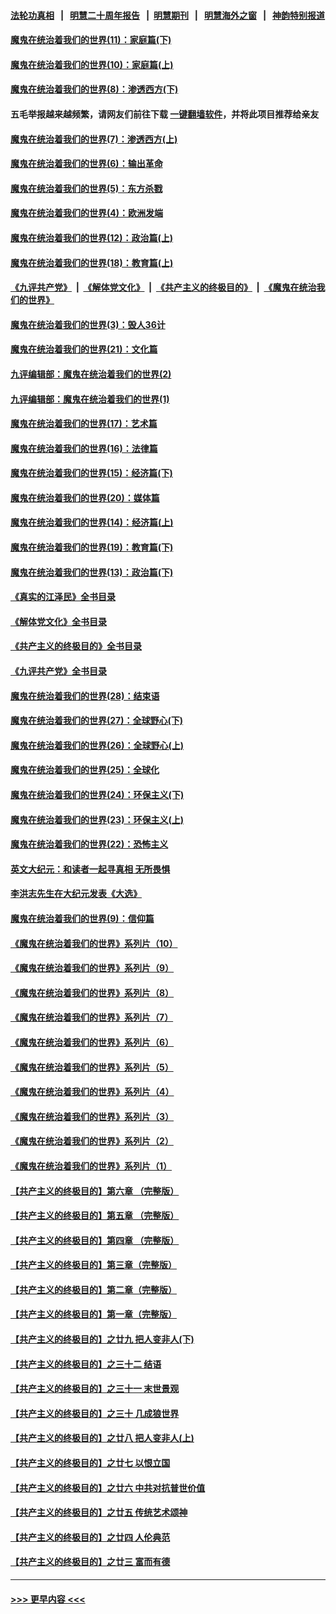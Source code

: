 #### [法轮功真相](https://github.com/gfw-breaker/truth/blob/master/README.md?t=0) &nbsp;&nbsp;|&nbsp;&nbsp; [明慧二十周年报告](https://github.com/gfw-breaker/mh-reports/blob/master/README.md?t=0) &nbsp;&nbsp;|&nbsp;&nbsp;[明慧期刊](https://github.com/gfw-breaker/mh-qikan) &nbsp;&nbsp;|&nbsp;&nbsp; [明慧海外之窗](https://github.com/gfw-breaker/mh-news/blob/master/README.md?t=0) &nbsp;&nbsp;|&nbsp;&nbsp; [神韵特别报道](https://github.com/gfw-breaker/mh-news/blob/master/shenyun.md?t=0)
#### [魔鬼在统治着我们的世界(11)：家庭篇(下)](../pages/nsc422/n10440961.md?t=11272350) 
#### [魔鬼在统治着我们的世界(10)：家庭篇(上)](../pages/nsc422/n10435448.md?t=11272350) 
#### [魔鬼在统治着我们的世界(8)：渗透西方(下)](../pages/nsc422/n10429603.md?t=11272350) 
#### 五毛举报越来越频繁，请网友们前往下载 [一键翻墙软件](https://github.com/gfw-breaker/ssr-accounts)，并将此项目推荐给亲友
#### [魔鬼在统治着我们的世界(7)：渗透西方(上)](../pages/nsc422/n10426013.md?t=11272350) 
#### [魔鬼在统治着我们的世界(6)：输出革命](../pages/nsc422/n10421536.md?t=11272350) 
#### [魔鬼在统治着我们的世界(5)：东方杀戮](../pages/nsc422/n10417707.md?t=11272350) 
#### [魔鬼在统治着我们的世界(4)：欧洲发端](../pages/nsc422/n10414890.md?t=11272350) 
#### [魔鬼在统治着我们的世界(12)：政治篇(上)](../pages/nsc422/n10444576.md?t=11272350) 
#### [魔鬼在统治着我们的世界(18)：教育篇(上)](../pages/nsc422/n10526970.md?t=11272350) 
#### [《九评共产党》](https://github.com/begood0513/9ping.md/blob/master/README.md) &nbsp;|&nbsp; [《解体党文化》](../../../../jtdwh.md/blob/master/README.md)  &nbsp;|&nbsp; [《共产主义的终极目的》](../../../../gczydzjmd.md/blob/master/README.md) &nbsp;|&nbsp; [《魔鬼在统治我们的世界》](../../../../mgztzwmdsj.md/blob/master/README.md) 
#### [魔鬼在统治着我们的世界(3)：毁人36计](../pages/nsc422/n10411583.md?t=11272350) 
#### [魔鬼在统治着我们的世界(21)：文化篇](../pages/nsc422/n10597706.md?t=11272350) 
#### [九评编辑部：魔鬼在统治着我们的世界(2)](../pages/nsc422/n10410036.md?t=11272350) 
#### [九评编辑部：魔鬼在统治着我们的世界(1)](../pages/nsc422/n10406825.md?t=11272350) 
#### [魔鬼在统治着我们的世界(17)：艺术篇](../pages/nsc422/n10499093.md?t=11272350) 
#### [魔鬼在统治着我们的世界(16)：法律篇](../pages/nsc422/n10485969.md?t=11272350) 
#### [魔鬼在统治着我们的世界(15)：经济篇(下)](../pages/nsc422/n10469975.md?t=11272350) 
#### [魔鬼在统治着我们的世界(20)：媒体篇](../pages/nsc422/n10586579.md?t=11272350) 
#### [魔鬼在统治着我们的世界(14)：经济篇(上)](../pages/nsc422/n10457370.md?t=11272350) 
#### [魔鬼在统治着我们的世界(19)：教育篇(下)](../pages/nsc422/n10564808.md?t=11272350) 
#### [魔鬼在统治着我们的世界(13)：政治篇(下)](../pages/nsc422/n10448270.md?t=11272350) 
#### [《真实的江泽民》全书目录](../pages/nsc422/n13721399.md?t=11272350) 
#### [《解体党文化》全书目录](../pages/nsc422/n13721157.md?t=11272350) 
#### [《共产主义的终极目的》全书目录](../pages/nsc422/n13721048.md?t=11272350) 
#### [《九评共产党》全书目录](../pages/nsc422/n13708085.md?t=11272350) 
#### [魔鬼在统治着我们的世界(28)：结束语](../pages/nsc422/n10936246.md?t=11272350) 
#### [魔鬼在统治着我们的世界(27)：全球野心(下)](../pages/nsc422/n10928319.md?t=11272350) 
#### [魔鬼在统治着我们的世界(26)：全球野心(上)](../pages/nsc422/n10900318.md?t=11272350) 
#### [魔鬼在统治着我们的世界(25)：全球化](../pages/nsc422/n10788205.md?t=11272350) 
#### [魔鬼在统治着我们的世界(24)：环保主义(下)](../pages/nsc422/n10695307.md?t=11272350) 
#### [魔鬼在统治着我们的世界(23)：环保主义(上)](../pages/nsc422/n10688613.md?t=11272350) 
#### [魔鬼在统治着我们的世界(22)：恐怖主义](../pages/nsc422/n10614727.md?t=11272350) 
#### [英文大纪元：和读者一起寻真相 无所畏惧](../pages/nsc422/n12542027.md?t=11272350) 
#### [李洪志先生在大纪元发表《大选》](../pages/nsc422/n12534746.md?t=11272350) 
#### [魔鬼在统治着我们的世界(9)：信仰篇](../pages/nsc422/n10432159.md?t=11272350) 
#### [《魔鬼在统治着我们的世界》系列片（10）](../pages/nsc422/n12292670.md?t=11272350) 
#### [《魔鬼在统治着我们的世界》系列片（9）](../pages/nsc422/n12290859.md?t=11272350) 
#### [《魔鬼在统治着我们的世界》系列片（8）](../pages/nsc422/n12287445.md?t=11272350) 
#### [《魔鬼在统治着我们的世界》系列片（7）](../pages/nsc422/n12283425.md?t=11272350) 
#### [《魔鬼在统治着我们的世界》系列片（6）](../pages/nsc422/n12282314.md?t=11272350) 
#### [《魔鬼在统治着我们的世界》系列片（5）](../pages/nsc422/n12281419.md?t=11272350) 
#### [《魔鬼在统治着我们的世界》系列片（4）](../pages/nsc422/n12274024.md?t=11272350) 
#### [《魔鬼在统治着我们的世界》系列片（3）](../pages/nsc422/n12271322.md?t=11272350) 
#### [《魔鬼在统治着我们的世界》系列片（2）](../pages/nsc422/n12269049.md?t=11272350) 
#### [《魔鬼在统治着我们的世界》系列片（1）](../pages/nsc422/n12267575.md?t=11272350) 
#### [【共产主义的终极目的】第六章 （完整版）](../pages/nsc422/n11428913.md?t=11272350) 
#### [【共产主义的终极目的】第五章 （完整版）](../pages/nsc422/n11428912.md?t=11272350) 
#### [【共产主义的终极目的】第四章 （完整版）](../pages/nsc422/n11428907.md?t=11272350) 
#### [【共产主义的终极目的】第三章（完整版）](../pages/nsc422/n11428848.md?t=11272350) 
#### [【共产主义的终极目的】第二章（完整版）](../pages/nsc422/n11428831.md?t=11272350) 
#### [【共产主义的终极目的】第一章（完整版）](../pages/nsc422/n11417651.md?t=11272350) 
#### [【共产主义的终极目的】之廿九 把人变非人(下)](../pages/nsc422/n11344140.md?t=11272350) 
#### [【共产主义的终极目的】之三十二 结语](../pages/nsc422/n11360535.md?t=11272350) 
#### [【共产主义的终极目的】之三十一 末世景观](../pages/nsc422/n11351129.md?t=11272350) 
#### [【共产主义的终极目的】之三十 几成狼世界](../pages/nsc422/n11348280.md?t=11272350) 
#### [【共产主义的终极目的】之廿八 把人变非人(上)](../pages/nsc422/n11340492.md?t=11272350) 
#### [【共产主义的终极目的】之廿七 以恨立国](../pages/nsc422/n11336944.md?t=11272350) 
#### [【共产主义的终极目的】之廿六 中共对抗普世价值](../pages/nsc422/n11324785.md?t=11272350) 
#### [【共产主义的终极目的】之廿五 传统艺术颂神](../pages/nsc422/n11296396.md?t=11272350) 
#### [【共产主义的终极目的】之廿四 人伦典范](../pages/nsc422/n11296397.md?t=11272350) 
#### [【共产主义的终极目的】之廿三 富而有德](../pages/nsc422/n11283598.md?t=11272350) 

----
#### [ >>> 更早内容 <<< ](../indexes/nsc422-earlier.md)
